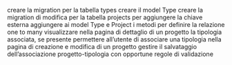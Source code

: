 creare la migration per la tabella types
creare il model Type
creare la migration di modifica per la tabella projects per aggiungere la chiave esterna
aggiungere ai model Type e Project i metodi per definire la relazione one to many
visualizzare nella pagina di dettaglio di un progetto la tipologia associata, se presente
permettere all’utente di associare una tipologia nella pagina di creazione e modifica di un progetto
gestire il salvataggio dell’associazione progetto-tipologia con opportune regole di validazione
